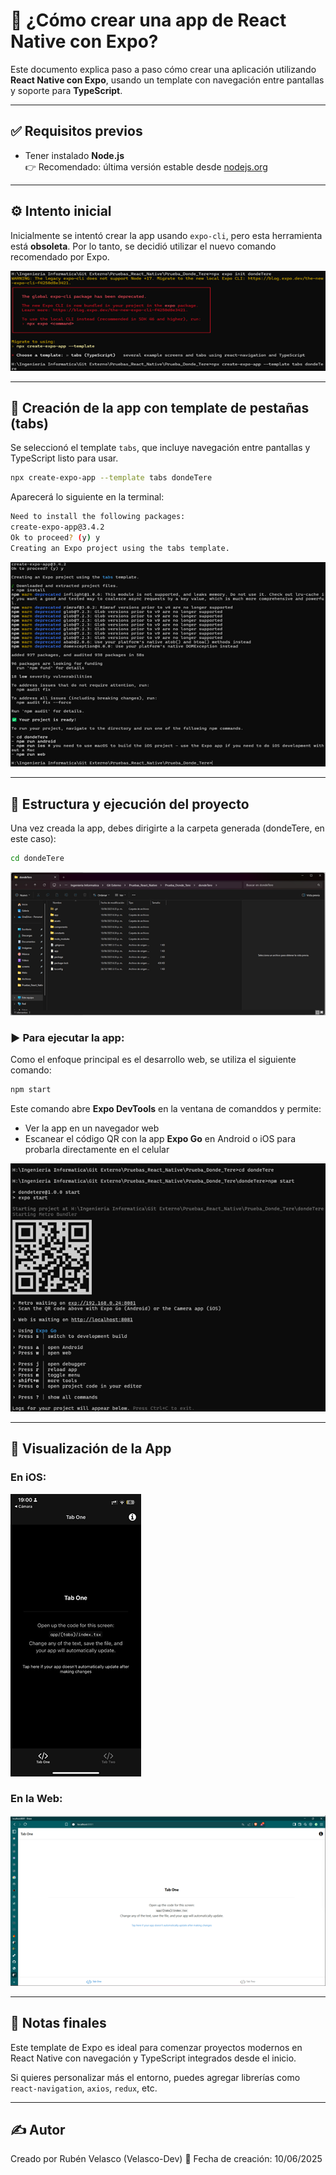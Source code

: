 # 🚀 ¿Cómo crear una app de React Native con Expo?

Este documento explica paso a paso cómo crear una aplicación utilizando **React Native con Expo**, usando un template con navegación entre pantallas y soporte para **TypeScript**.

---

## ✅ Requisitos previos

- Tener instalado **Node.js**  
  👉 Recomendado: última versión estable desde [nodejs.org](https://nodejs.org/)

---

## ⚙️ Intento inicial

Inicialmente se intentó crear la app usando `expo-cli`, pero esta herramienta está **obsoleta**. Por lo tanto, se decidió utilizar el nuevo comando recomendado por Expo.

![Intento inicial](/Prueba_Donde_Tere/dondeTere/assets/images/git/1.png "Intento inicial")

---

## 🎯 Creación de la app con template de pestañas (tabs)

Se seleccionó el template `tabs`, que incluye navegación entre pantallas y TypeScript listo para usar.

```bash
npx create-expo-app --template tabs dondeTere
```

Aparecerá lo siguiente en la terminal:

```bash
Need to install the following packages:
create-expo-app@3.4.2
Ok to proceed? (y) y
Creating an Expo project using the tabs template.
```

![Creación de Expo App](/Prueba_Donde_Tere/dondeTere/assets/images/git/2.png "Creación de Expo App")

---

## 📁 Estructura y ejecución del proyecto

Una vez creada la app, debes dirigirte a la carpeta generada (dondeTere, en este caso):

```bash
cd dondeTere
```

![Creación de Expo App](/Prueba_Donde_Tere/dondeTere/assets/images/git/3.png "Creación de Expo App")

### ▶️ Para ejecutar la app:

Como el enfoque principal es el desarrollo web, se utiliza el siguiente comando:

```bash
npm start
```

Este comando abre **Expo DevTools** en la ventana de comanddos y permite:

- Ver la app en un navegador web
- Escanear el código QR con la app **Expo Go** en Android o iOS para probarla directamente en el celular

![Ejecución de Expo DevTools](/Prueba_Donde_Tere/dondeTere/assets/images/git/4.png "Ejecución de Expo DevTools")

---

## 📱 Visualización de la App

### En iOS:

![Vista de la app en iOS](/Prueba_Donde_Tere/dondeTere/assets/images/git/5.png "Vista previa en iOS")

### En la Web:

![Vista de la app en navegador web](/Prueba_Donde_Tere/dondeTere/assets/images/git/6.png "Vista previa en web")

---

## 📝 Notas finales

Este template de Expo es ideal para comenzar proyectos modernos en React Native con navegación y TypeScript integrados desde el inicio.

Si quieres personalizar más el entorno, puedes agregar librerías como `react-navigation`, `axios`, `redux`, etc.

---

## ✍️ Autor

Creado por Rubén Velasco (Velasco-Dev)
📅 Fecha de creación: 10/06/2025
